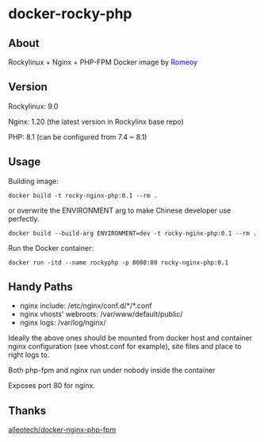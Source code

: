 # docker-rocky-php

## About

Rockylinux + Nginx + PHP-FPM Docker image by <font color=#0000FF >Romeoy</font>

## Version

Rockylinux: 9.0

Nginx: 1.20 (the latest version in Rockylinx base repo)

PHP: 8.1 (can be configured from 7.4 ~ 8.1)

## Usage

Building image:
```
docker build -t rocky-nginx-php:0.1 --rm .
```
or overwrite the ENVIRONMENT arg to make Chinese developer use perfectly. 
```
docker build --build-arg ENVIRONMENT=dev -t rocky-nginx-php:0.1 --rm .
```

Run the Docker container:
```
docker run -itd --name rockyphp -p 8080:80 rocky-nginx-php:0.1
```

## Handy Paths

* nginx include: /etc/nginx/conf.d/\*/*.conf
* nginx vhosts' webroots: /var/www/default/public/
* nginx logs: /var/log/nginx/

Ideally the above ones should be mounted from docker host
and container nginx configuration (see vhost.conf for example),
site files and place to right logs to.

Both php-fpm and nginx run under nobody inside the container

Exposes port 80 for nginx.

## Thanks

[alleotech\/docker-nginx-php-fpm](https://github.com/alleotech/docker-nginx-php-fpm)
